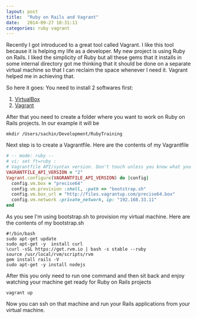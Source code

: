 ```yaml
---
layout: post
title:  "Ruby on Rails and Vagrant"
date:   2014-09-27 10:31:11
categories: ruby vagrant
---
```


Recently I got introduced to a great tool called Vagrant. I like this tool because it is helping my life as a developer. My new project is using Ruby on Rails. I liked the simplicity of Ruby but all these gems that it installs in some internal directory got me thinking that it should be done on a separate virtual machine so that I can reclaim the space whenever I need it. Vagrant helped me in achieving that.

So here it goes:
You need to install 2 softwares first:

1. [VirtualBox](https://www.virtualbox.org/wiki/Downloads)
2. [Vagrant](http://downloads.vagrantup.com/)

After that you need to create a folder where you want to work on Ruby on Rails projects.
In our example it will be

`mkdir /Users/sachin/Development/RubyTraining`

Next step is to create a Vagrantfile. Here are the contents of my Vagrantfile

```ruby
# -- mode: ruby --
# vi: set ft=ruby :
# Vagrantfile API/syntax version. Don't touch unless you know what you're doing!
VAGRANTFILE_API_VERSION = "2"
Vagrant.configure(VAGRANTFILE_API_VERSION) do |config|
  config.vm.box = "precise64"
  config.vm.provision :shell, :path => "bootstrap.sh"  
  config.vm.box_url = "http://files.vagrantup.com/precise64.box"
  config.vm.network :private_network, ip: "192.168.33.11"
end
```



As you see I'm using bootstrap.sh to provision my virtual machine. Here are the contents of my bootstrap.sh

```shell
#!/bin/bash
sudo apt-get update
sudo apt-get -y  install curl
\curl -sSL https://get.rvm.io | bash -s stable --ruby
source /usr/local/rvm/scripts/rvm
gem install rails -V
sudo apt-get -y install nodejs
```

After this you only need to run one command and then sit back and enjoy watching your machine get ready for Ruby on Rails projects

`vagrant up`

Now you can ssh on that machine and run your Rails applications from your virtual machine.